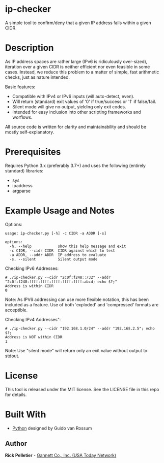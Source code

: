 # ip-checker

A simple tool to confirm/deny that a given IP address falls within a given CIDR.

# Description

As IP address spaces are rather large (IPv6 is ridiculously over-sized), iteration over a given CIDR is neither efficient nor even feasible in some cases. Instead, we reduce this problem to a matter of simple, fast arithmetic checks, just as nature intended.

Basic features:
* Compatible with IPv4 or IPv6 inputs (will auto-detect, even).
* Will return (standard) exit values of '0' if true/success or '1' if false/fail.
* Silent mode will give no output, yielding only exit codes.
* Intended for easy inclusion into other scripting frameworks and worflows.

All source code is written for clarity and maintainability and should be mostly self-explanatory.

# Prerequisites

Requires Python 3.x (preferably 3.7+) and uses the following (entirely standard) libraries:
* sys
* ipaddress
* argparse

# Example Usage and Notes

Options:
```
usage: ip-checker.py [-h] -c CIDR -a ADDR [-s]

options:
  -h, --help            show this help message and exit
  -c CIDR, --cidr CIDR  CIDR against which to test
  -a ADDR, --addr ADDR  IP address to evaluate
  -s, --silent          Silent output mode
```

Checking IPv6 Addresses:
```
# ./ip-checker.py --cidr "2c0f:f248::/32" --addr "2c0f:f248:ffff:ffff:ffff:ffff:ffff:abcd; echo $?;"
Address is within CIDR
0
```
Note: As IPV6 addressing can use more flexible notation, this has been included as a feature. Use of both 'exploded' and 'compressed' formats are acceptible.

Checking IPv4 Addresses":
```
# ./ip-checker.py --cidr "192.168.1.0/24" --addr "192.168.2.5"; echo $?;
Address is NOT within CIDR
1
```

Note: Use "silent mode" will return only an exit value without output to stdout.

# License

This tool is released under the MIT license. See the LICENSE file in this repo for details.

# Built With

* [Python](https://www.python.org) designed by Guido van Rossum

## Author

**Rick Pelletier** - [Gannett Co., Inc. (USA Today Network)](https://www.usatoday.com/)
